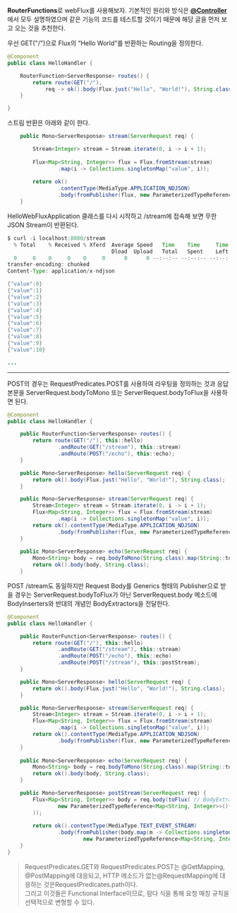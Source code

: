 
**RouterFunctions**로 webFlux를 사용해보자. 기본적인 원리와 방식은 <a href="./@Controller.md">**@Controller**</a>에서 모두 설명하였으며 같은 기능의 코드를 테스트할 것이기 때문에 해당 글을 먼저 보고 오는 것을 추천한다.

우선  GET("/")으로 Flux의 “Hello World"를 반환하는 Routing을 정의한다.

```java
@Component
public class HelloHandler {

    RouterFunction<ServerResponse> routes() {
        return route(GET("/"),
            req -> ok().body(Flux.just("Hello", "World!"), String.class));
    }

}
```

스트림 반환은 아래와 같이 한다.
```java
    public Mono<ServerResponse> stream(ServerRequest req) {

        Stream<Integer> stream = Stream.iterate(0, i -> i + 1);
        
        Flux<Map<String, Integer>> flux = Flux.fromStream(stream)
                .map(i -> Collections.singletonMap("value", i));
        
        return ok()
                .contentType(MediaType.APPLICATION_NDJSON)
                .body(fromPublisher(flux, new ParameterizedTypeReference<Map<String, Integer>>(){}));
    }
```

HelloWebFluxApplication 클래스를 다시 시작하고 /stream에 접속해 보면 무한 JSON Stream이 반환된다.

```java
$ curl -i localhost:8080/stream
  % Total    % Received % Xferd  Average Speed   Time    Time     Time  Current
                                 Dload  Upload   Total   Spent    Left  Speed
  0     0    0     0    0     0      0      0 --:--:-- --:--:-- --:--:--     0HTTP/1.1 200 OK
transfer-encoding: chunked
Content-Type: application/x-ndjson

{"value":0}
{"value":1}
{"value":2}
{"value":3}
{"value":4}
{"value":5}
{"value":6}
{"value":7}
{"value":8}
{"value":9}
{"value":10}

...

```

---

POST의 경우는 RequestPredicates.POST를 사용하여 라우팅을 정의하는 것과 응답 본문을 ServerRequest.bodyToMono 또는 ServerRequest.bodyToFlux을 사용하면 된다.

```java
@Component
public class HelloHandler {

    public RouterFunction<ServerResponse> routes() {
        return route(GET("/"), this::hello)
                .andRoute(GET("/stream"), this::stream)
                .andRoute(POST("/echo"), this::echo);
    }

    public Mono<ServerResponse> hello(ServerRequest req) {
        return ok().body(Flux.just("Hello", "World!"), String.class);
    }

    public Mono<ServerResponse> stream(ServerRequest req) {
        Stream<Integer> stream = Stream.iterate(0, i -> i + 1);
        Flux<Map<String, Integer>> flux = Flux.fromStream(stream)
                .map(i -> Collections.singletonMap("value", i));
        return ok().contentType(MediaType.APPLICATION_NDJSON)
                .body(fromPublisher(flux, new ParameterizedTypeReference<Map<String, Integer>>(){}));
    }
    
    public Mono<ServerResponse> echo(ServerRequest req) {
        Mono<String> body = req.bodyToMono(String.class).map(String::toUpperCase);
        return ok().body(body, String.class);
    }
```

POST /stream도 동일하지만 Request Body를 Generics 형태의 Publisher으로 받을 경우는 ServerRequest.bodyToFlux가 아닌 ServerRequest.body 메소드에 BodyInserters와 반대의 개념인 BodyExtractors을 전달한다.

```java
@Component
public class HelloHandler {

    public RouterFunction<ServerResponse> routes() {
        return route(GET("/"), this::hello)
                .andRoute(GET("/stream"), this::stream)
                .andRoute(POST("/echo"), this::echo)
                .andRoute(POST("/stream"), this::postStream);
    }

    public Mono<ServerResponse> hello(ServerRequest req) {
        return ok().body(Flux.just("Hello", "World!"), String.class);
    }

    public Mono<ServerResponse> stream(ServerRequest req) {
        Stream<Integer> stream = Stream.iterate(0, i -> i + 1);
        Flux<Map<String, Integer>> flux = Flux.fromStream(stream)
                .map(i -> Collections.singletonMap("value", i));
        return ok().contentType(MediaType.APPLICATION_NDJSON)
                .body(fromPublisher(flux, new ParameterizedTypeReference<Map<String, Integer>>(){}));
    }
    
    public Mono<ServerResponse> echo(ServerRequest req) {
        Mono<String> body = req.bodyToMono(String.class).map(String::toUpperCase);
        return ok().body(body, String.class);
    }

    public Mono<ServerResponse> postStream(ServerRequest req) {
        Flux<Map<String, Integer>> body = req.body(toFlux( // BodyExtractors.toFlux을 static import해야 한다.
                new ParameterizedTypeReference<Map<String, Integer>>(){}
        ));
        
        return ok().contentType(MediaType.TEXT_EVENT_STREAM)
                .body(fromPublisher(body.map(m -> Collections.singletonMap("double", m.get("value") * 2)),
                        new ParameterizedTypeReference<Map<String, Integer>>(){}));
    }
}
```

> RequestPredicates.GET와 RequestPredicates.POST는 @GetMapping, @PostMapping에 대응되고, HTTP 메소드가 없는@RequestMapping에 대응하는 것은RequestPredicates.path이다.<br>그리고 이것들은 Functional Interface이므로, 람다 식을 통해 요청 매칭 규칙을 선택적으로 변형할 수 있다.

